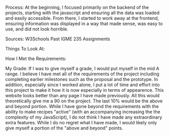 Process:
At the beginning, I focused primarily on the backend of the projects, starting with the javascript and ensuring all the data was loaded and easily accessible. From there, I started to work away at the frontend, ensuring information was displayed in a way that made sense, was easy to use, and did not look horrible.

Sources:
W3Schools
Past IGME 235 Assignments

Things To Look At:

How I Met the Requirements:

My Grade: If I was to give myself a grade, I would put myself in the mid A range. I believe I have met all of the requirements of the project including completing earlier milestones such as the proposal and the prototype. In addition, especially since I worked alone, I put a lot of time and effort into this project to make it how it is now especially in terms of appearence. This website looks better than any page I have made previously. All this would theoretically give me a 90 on the project. The last 10% would be the above and beyond portion. While I have gone beyond the requirements with the ability to make recipes "active" (with an accompanying increasing the the complexity of my JavaScript), I do not think I have made any extraordinary extra features. While I do no regret what I have made, I would likely only give myself a portion of the "above and beyond" points. 
